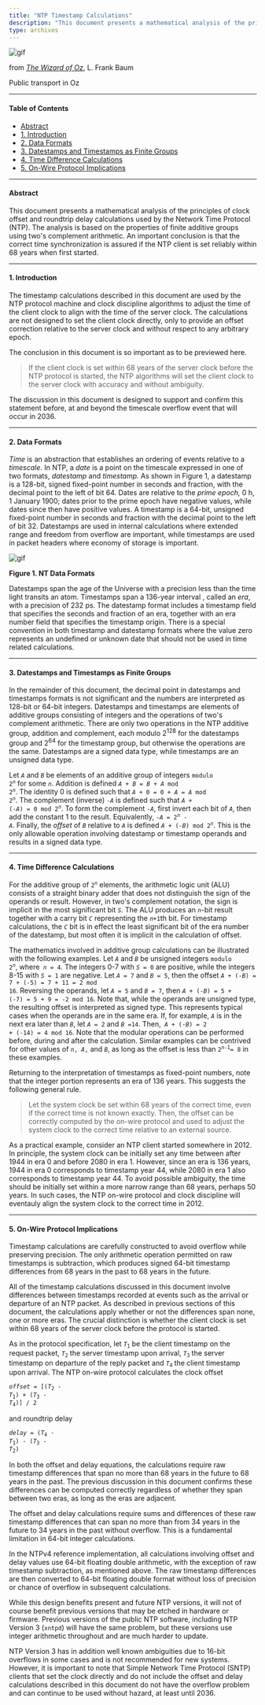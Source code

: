 ```yaml
---
title: "NTP Timestamp Calculations"
description: "This document presents a mathematical analysis of the principles of clock offset and roundtrip delay calculations used by NTP. The analysis is based on the properties of finite additive groups using two’s complement arithmetic. An important conclusion is that the correct time synchronization is assured if the NTP client is set reliably within 68 years when first started."
type: archives
---
```


![gif](/documentation/pic/wingdorothy.gif)

from [_The Wizard of Oz_](/reflib/pictures/), L. Frank Baum

Public transport in Oz

* * *

#### Table of Contents

*  [Abstract](/reflib/time/#abstract)
*  [1. Introduction](/reflib/time/#1-introduction)
*  [2. Data Formats](/reflib/time/#2-data-formats)
*  [3. Datestamps and Timestamps as Finite Groups](/reflib/time/#3-datestamps-and-timestamps-as-finite-groups)
*  [4. Time Difference Calculations](/reflib/time/#4-time-difference-calculations)
*  [5. On-Wire Protocol Implications](/reflib/time/#5-on-wire-protocol-implications)

* * *

#### Abstract

This document presents a mathematical analysis of the principles of clock offset and roundtrip delay calculations used by the Network Time Protocol (NTP). The analysis is based on the properties of finite additive groups using two's complement arithmetic. An important conclusion is that the correct time synchronization is assured if the NTP client is set reliably within 68 years when first started.

* * *

#### 1. Introduction

The timestamp calculations described in this document are used by the NTP protocol machine and clock discipline algorithms to adjust the time of the client clock to align with the time of the server clock. The calculations are not designed to set the client clock directly, only to provide an offset correction relative to the server clock and without respect to any arbitrary epoch.

The conclusion in this document is so important as to be previewed here.

> If the client clock is set within 68 years of the server clock before the NTP protocol is started, the NTP algorithms will set the client clock to the server clock with accuracy and without ambiguity.

The discussion in this document is designed to support and confirm this statement before, at and beyond the timescale overflow event that will occur in 2036.

* * *

#### 2. Data Formats

_Time_ is an abstraction that establishes an ordering of events relative to a _timescale_. In NTP, a _date_ is a point on the timescale expressed in one of two formats, _datestamp_ and _timestamp._ As shown in Figure 1, a datestamp is a 128-bit, signed fixed-point number in seconds and fraction, with the decimal point to the left of bit 64. Dates are relative to the _prime epoch,_ 0 h, 1 January 1900; dates prior to the prime epoch have negative values, while dates since then have positive values. A timestamp is a 64-bit, unsigned fixed-point number in seconds and fraction with the decimal point to the left of bit 32. Datestamps are used in internal calculations where extended range and freedom from overflow are important, while timestamps are used in packet headers where economy of storage is important.

![gif](/documentation/pic/time1.gif)

**Figure 1. NT Data Formats**

Datestamps span the age of the Universe with a precision less than the time light transits an atom. Timestamps span a 136-year interval , called an _era_, with a precision of 232 ps. The datestamp format includes a timestamp field that specifies the seconds and fraction of an era, together with an era number field that specifies the timestamp origin. There is a special convention in both timestamp and datestamp formats where the value zero represents an undefined or unknown date that should not be used in time related calculations.

* * *

#### 3. Datestamps and Timestamps as Finite Groups

In the remainder of this document, the decimal point in datestamps and timestamps formats is not significant and the numbers are interpreted as 128-bit or 64-bit integers. Datestamps and timestamps are elements of additive groups consisting of integers and the operations of two's complement arithmetic. There are only two operations in the NTP additive group, addition and complement, each modulo 2<sup>128</sup> for the datestamps group and 2<sup>64</sup> for the timestamp group, but otherwise the operations are the same. Datestamps are a signed data type, while timestamps are an unsigned data type.

Let <code>_A_</code> and <code>_B_</code> be elements of an additive group of integers <code>modulo 2<sup>_n</sup>_</code> for some <code>_n_</code>. Addition is defined <code>_A_ + _B_ = _B_ + _A_ mod 2<sup>_n</sup>_</code>. The identity 0 is defined such that <code>_A_ + 0 = 0 + _A_ = _A_ mod 2<sup>_n</sup>_</code>. The complement (inverse) <code>-_A_</code> is defined such that <code>_A_ + (-_A_) = 0 mod 2<sup>_n</sup>_</code>. To form the complement <code>-_A_</code>, first invert each bit of <code>_A_</code>, then add the constant 1 to the result. Equivalently, <code>-_A_ = 2<sup>_n</sup>_ - _A_</code>. Finally, the _offset_ of <code>_B_</code> relative to <code>_A_</code> is defined <code>_A_ + (-_B_) mod 2<sup>_n</sup>_</code>. This is the only allowable operation involving datestamp or timestamp operands and results in a signed data type.

* * *

#### 4. Time Difference Calculations

For the additive group of <code>2<sup>_n</sup>_</code> elements, the arithmetic logic unit (ALU) consists of a straight binary adder that does not distinguish the sign of the operands or result. However, in two's complement notation, the sign is implicit in the most significant bit <code>_S_</code>. The ALU produces an <code>_n_</code>-bit result together with a carry bit <code>_C_</code> representing the <code>_n_+1</code>th bit. For timestamp calculations, the <code>_C_</code> bit is in effect the least significant bit of the era number of the datestamp, but most often it is implicit in the calculation of offset.

The mathematics involved in additive group calculations can be illustrated with the following examples. Let <code>_A_</code> and <code>_B_</code> be unsigned integers <code>modulo 2<sup>_n</sup>_</code>, where<code> _n_ = 4</code>. The integers 0-7 with <code>_S_ = 0</code> are positive, while the integers 8-15 with <code>_S_ = 1</code> are negative. Let <code>_A_ = 7</code> and <code>_B_ = 5</code>, then the offset <code>_A_ + (-_B_) = 7 + (-5) = 7 + 11 = 2 mod 16</code>. Reversing the operands, let <code>_A_ = 5</code> and <code>_B_ = 7</code>, then <code>_A_ + (-_B_) = 5 + (-7) = 5 + 9 = -2 mod 16</code>. Note that, while the operands are unsigned type, the resulting offset is interpreted as signed type. This represents typical cases when the operands are in the same era. If, for example, <code>_A_</code> is in the next era later than <code>_B_</code>, let <code>_A_ = 2</code> and <code>_B_ =14</code>. Then,<code> _A_ + (-_B_) = 2 + (-14) = 4 mod 16</code>. Note that the modular operations can be performed before, during and after the calculation. Similar examples can be contrived for other values of <code>_n_, _A_,</code> and <code>_B_</code>, as long as the offset is less than <code>2<sup>_n</sup>_<sup>-1</sup>= 8</code> in these examples.

Returning to the interpretation of timestamps as fixed-point numbers, note that the integer portion represents an era of 136 years. This suggests the following general rule.

> Let the system clock be set within 68 years of the correct time, even if the correct time is not known exactly. Then, the offset can be correctly computed by the on-wire protocol and used to adjust the system clock to the correct time relative to an external source.

As a practical example, consider an NTP client started somewhere in 2012. In principle, the system clock can be initially set any time between after 1944 in era 0 and before 2080 in era 1. However, since an era is 136 years, 1944 in era 0 corresponds to timestamp year 44, while 2080 in era 1 also corresponds to timestamp year 44. To avoid possible ambiguity, the time should be initially set within a more narrow range than 68 years, perhaps 50 years. In such cases, the NTP on-wire protocol and clock discipline will eventauly align the system clock to the correct time in 2012.

* * *

#### 5. On-Wire Protocol Implications

Timestamp calculations are carefully constructed to avoid overflow while preserving precision. The only arithmetic operation permitted on raw timestamps is subtraction, which produces signed 64-bit timestamp differences from 68 years in the past to 68 years in the future.

All of the timestamp calculations discussed in this document involve differences between timestamps recorded at events such as the arrival or departure of an NTP packet. As described in previous sections of this document, the calculations apply whether or not the differences span none, one or more eras. The crucial distinction is whether the client clock is set within 68 years of the server clock before the protocol is started.

As in the protocol specification, let <code>_T_<sub>1</sub></code> be the client timestamp on the request packet, <code>_T_<sub>2</sub></code> the server timestamp upon arrival, <code>_T_<sub>3</sub></code> the server timestamp on departure of the reply packet and <code>_T_<sub>4</sub></code> the client timestamp upon arrival. The NTP on-wire protocol calculates the clock offset

<code>_offset_ = [(_T_<sub>2</sub> - _T_<sub>1</sub>) + (_T_<sub>3</sub> - _T_<sub>4</sub>)] / 2</code>

and roundtrip delay

<code>_delay_ = (_T_<sub>4</sub> - _T_<sub>1</sub>) - (_T_<sub>3</sub> - _T_<sub>2</sub>)</code>

In both the offset and delay equations, the calculations require raw timestamp differences that span no more than 68 years in the future to 68 years in the past. The previous discussion in this document confirms these differences can be computed correctly regardless of whether they span between two eras, as long as the eras are adjacent.

The offset and delay calculations require sums and differences of these raw timestamp differences that can span no more than from 34 years in the future to 34 years in the past without overflow. This is a fundamental limitation in 64-bit integer calculations.

In the NTPv4 reference implementation, all calculations involving offset and delay values use 64-bit floating double arithmetic, with the exception of raw timestamp subtraction, as mentioned above. The raw timestamp differences are then converted to 64-bit floating double format without loss of precision or chance of overflow in subsequent calculations.

While this design benefits present and future NTP versions, it will not of course benefit previous versions that may be etched in hardware or firmware. Previous versions of the public NTP software, including NTP Version 3 (`xntpd`) will have the same problem, but these versions use integer arithmetic throughout and are much harder to update.

NTP Version 3 has in addition well known ambiguities due to 16-bit overflows in some cases and is not recommended for new systems. However, it is important to note that Simple Network Time Protocol (SNTP) clients that set the clock directly and do not include the offset and delay calculations described in this document do not have the overflow problem and can continue to be used without hazard, at least until 2036.